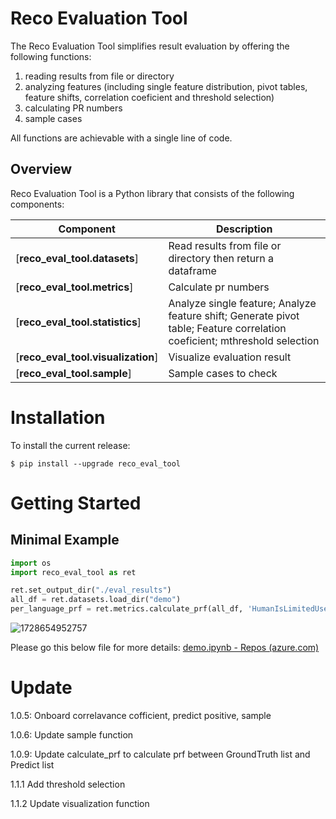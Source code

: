 # Reco Evaluation Tool

The Reco Evaluation Tool simplifies result evaluation by offering the following functions:

1. reading results from file or directory
2. analyzing features (including single feature distribution, pivot tables, feature shifts, correlation  coeficient and threshold selection)
3. calculating PR numbers
4. sample cases

All functions are achievable with a single line of code.

## Overview

Reco Evaluation Tool is a Python library that consists of the following components:


| Component                          | Description                                                                                                                |
| ---------------------------------- | -------------------------------------------------------------------------------------------------------------------------- |
| [**reco_eval_tool.datasets**]      | Read results from file or directory then return a dataframe                                                                |
| [**reco_eval_tool.metrics**]       | Calculate pr numbers                                                                                                       |
| [**reco_eval_tool.statistics**]    | Analyze single feature; Analyze feature shift; Generate pivot table; Feature correlation  coeficient; mthreshold selection |
| [**reco_eval_tool.visualization**] | Visualize evaluation result                                                                                                |
| [**reco_eval_tool.sample**]        | Sample cases to check                                                                                                      |

# Installation

To install the current release:

```shell
$ pip install --upgrade reco_eval_tool
```

# Getting Started

## Minimal Example

```python
import os
import reco_eval_tool as ret

ret.set_output_dir("./eval_results")
all_df = ret.datasets.load_dir("demo")
per_language_prf = ret.metrics.calculate_prf(all_df, 'HumanIsLimitedUse', 'GPTIsLimitedUseV6', 'Language')
```

![1728654952757](images/README/1728654952757.png)

Please go this below file for more details: [demo.ipynb - Repos (azure.com)](https://dev.azure.com/msasg/ContentServices/_git/RecoNF?path=/users/mingleiguo/reco_eval_tool/official/examples/demo.ipynb&_a=preview)

# Update

1.0.5: Onboard correlavance cofficient, predict positive, sample

1.0.6: Update sample function

1.0.9: Update calculate_prf to calculate prf between GroundTruth list and Predict list

1.1.1 Add threshold selection

1.1.2 Update visualization function
